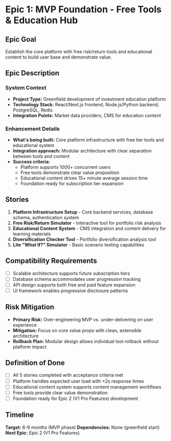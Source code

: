 # Epic 1: MVP Foundation - Free Tools & Education Hub

## Epic Goal
Establish the core platform with free risk/return tools and educational content to build user base and demonstrate value.

## Epic Description

### System Context
- **Project Type:** Greenfield development of investment education platform
- **Technology Stack:** React/Next.js frontend, Node.js/Python backend, PostgreSQL, Redis
- **Integration Points:** Market data providers, CMS for education content

### Enhancement Details
- **What's being built:** Core platform infrastructure with free tier tools and educational system
- **Integration approach:** Modular architecture with clear separation between tools and content
- **Success criteria:** 
  - Platform supports 1000+ concurrent users
  - Free tools demonstrate clear value proposition
  - Educational content drives 15+ minute average session time
  - Foundation ready for subscription tier expansion

## Stories

1. **Platform Infrastructure Setup** - Core backend services, database schema, authentication system
2. **Free Risk/Return Simulator** - Interactive tool for portfolio risk analysis
3. **Educational Content System** - CMS integration and content delivery for learning materials
4. **Diversification Checker Tool** - Portfolio diversification analysis tool
5. **Lite "What If?" Simulator** - Basic scenario testing capabilities

## Compatibility Requirements
- [ ] Scalable architecture supports future subscription tiers
- [ ] Database schema accommodates user progression tracking
- [ ] API design supports both free and paid feature expansion
- [ ] UI framework enables progressive disclosure patterns

## Risk Mitigation
- **Primary Risk:** Over-engineering MVP vs. under-delivering on user experience
- **Mitigation:** Focus on core value props with clean, extensible architecture
- **Rollback Plan:** Modular design allows individual tool rollback without platform impact

## Definition of Done
- [ ] All 5 stories completed with acceptance criteria met
- [ ] Platform handles expected user load with <2s response times
- [ ] Educational content system supports content management workflows
- [ ] Free tools provide clear value demonstration
- [ ] Foundation ready for Epic 2 (V1 Pro Features) development

## Timeline
**Target:** 6-9 months (MVP phase)
**Dependencies:** None (greenfield start)
**Next Epic:** Epic 2 (V1 Pro Features)
